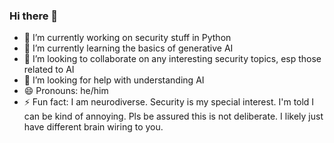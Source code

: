 ### Hi there 👋

- 🔭 I’m currently working on security stuff in Python
- 🌱 I’m currently learning the basics of generative AI
- 👯 I’m looking to collaborate on any interesting security topics, esp those related to AI
- 🤔 I’m looking for help with understanding AI
- 😄 Pronouns: he/him
- ⚡ Fun fact: I am neurodiverse. Security is my special interest.
  I'm told I can be kind of annoying. Pls be assured this is not deliberate. I likely just have different brain wiring to you.
  

